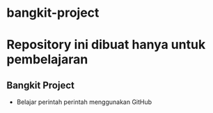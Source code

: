 # bangkit-project
Repository ini dibuat hanya untuk pembelajaran 
==
Bangkit Project
--
* Belajar perintah perintah menggunakan GitHub
